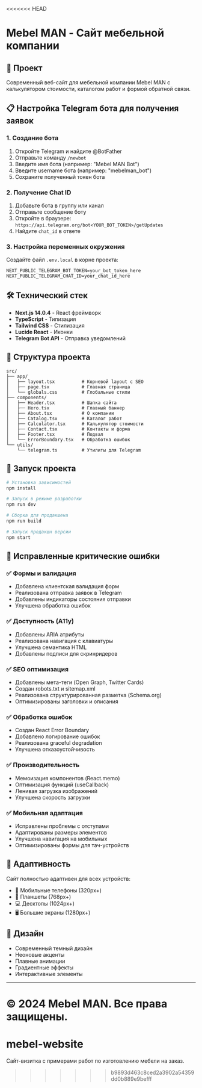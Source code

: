 <<<<<<< HEAD
# Mebel MAN - Сайт мебельной компании

## 🚀 Проект

Современный веб-сайт для мебельной компании Mebel MAN с калькулятором стоимости, каталогом работ и формой обратной связи.

## 📋 Настройка Telegram бота для получения заявок

### 1. Создание бота
1. Откройте Telegram и найдите @BotFather
2. Отправьте команду `/newbot`
3. Введите имя бота (например: "Mebel MAN Bot")
4. Введите username бота (например: "mebelman_bot")
5. Сохраните полученный токен бота

### 2. Получение Chat ID
1. Добавьте бота в группу или канал
2. Отправьте сообщение боту
3. Откройте в браузере: `https://api.telegram.org/bot<YOUR_BOT_TOKEN>/getUpdates`
4. Найдите `chat_id` в ответе

### 3. Настройка переменных окружения
Создайте файл `.env.local` в корне проекта:
```
NEXT_PUBLIC_TELEGRAM_BOT_TOKEN=your_bot_token_here
NEXT_PUBLIC_TELEGRAM_CHAT_ID=your_chat_id_here
```

## 🛠 Технический стек

- **Next.js 14.0.4** - React фреймворк
- **TypeScript** - Типизация
- **Tailwind CSS** - Стилизация
- **Lucide React** - Иконки
- **Telegram Bot API** - Отправка уведомлений

## 📁 Структура проекта

```
src/
├── app/
│   ├── layout.tsx          # Корневой layout с SEO
│   ├── page.tsx            # Главная страница
│   └── globals.css         # Глобальные стили
├── components/
│   ├── Header.tsx          # Шапка сайта
│   ├── Hero.tsx            # Главный баннер
│   ├── About.tsx           # О компании
│   ├── Catalog.tsx         # Каталог работ
│   ├── Calculator.tsx      # Калькулятор стоимости
│   ├── Contact.tsx         # Контакты и форма
│   ├── Footer.tsx          # Подвал
│   └── ErrorBoundary.tsx   # Обработка ошибок
└── utils/
    └── telegram.ts         # Утилиты для Telegram
```

## 🚀 Запуск проекта

```bash
# Установка зависимостей
npm install

# Запуск в режиме разработки
npm run dev

# Сборка для продакшена
npm run build

# Запуск продакшн версии
npm start
```

## 🔧 Исправленные критические ошибки

### ✅ Формы и валидация
- Добавлена клиентская валидация форм
- Реализована отправка заявок в Telegram
- Добавлены индикаторы состояния отправки
- Улучшена обработка ошибок

### ✅ Доступность (A11y)
- Добавлены ARIA атрибуты
- Реализована навигация с клавиатуры
- Улучшена семантика HTML
- Добавлены подписи для скринридеров

### ✅ SEO оптимизация
- Добавлены мета-теги (Open Graph, Twitter Cards)
- Создан robots.txt и sitemap.xml
- Реализована структурированная разметка (Schema.org)
- Оптимизированы заголовки и описания

### ✅ Обработка ошибок
- Создан React Error Boundary
- Добавлено логирование ошибок
- Реализована graceful degradation
- Улучшена отказоустойчивость

### ✅ Производительность
- Мемоизация компонентов (React.memo)
- Оптимизация функций (useCallback)
- Ленивая загрузка изображений
- Улучшена скорость загрузки

### ✅ Мобильная адаптация
- Исправлены проблемы с отступами
- Адаптированы размеры элементов
- Улучшена навигация на мобильных
- Оптимизированы формы для тач-устройств

## 📱 Адаптивность

Сайт полностью адаптивен для всех устройств:
- 📱 Мобильные телефоны (320px+)
- 📱 Планшеты (768px+)
- 💻 Десктопы (1024px+)
- 🖥 Большие экраны (1280px+)

## 🎨 Дизайн

- Современный темный дизайн
- Неоновые акценты
- Плавные анимации
- Градиентные эффекты
- Интерактивные элементы

---

© 2024 Mebel MAN. Все права защищены. 
=======
# mebel-website
Сайт-визитка с примерами работ по изготовлению мебели на заказ. 
>>>>>>> b9893d463c8ced2a3902a54359dd0b889e9befff
